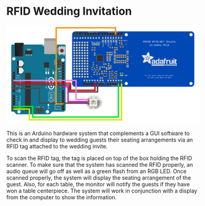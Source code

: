 # RFID Wedding Invitation

<img src="https://github.com/danielchengse/RFID-wedding-invitation/blob/master/images/rfid-wedding-invitation-scheme.PNG" alt="RFID Wedding Invitation Blueprints"/>

This is an Arduino hardware system that complements a GUI software to check in and display to wedding guests their seating arrangements via an RFID tag attached to the wedding invite. 

To scan the RFID tag, the tag is placed on top of the box holding the RFID scanner. To make sure that the system has scanned the RFID properly, an audio queue will go off as well as a green flash from an RGB LED. Once scanned properly, the system will display the seating arrangement of the guest. Also, for each table, the monitor will notify the guests if they have won a table centerpiece. The system will work in conjunction with a display from the computer to show the information. 

